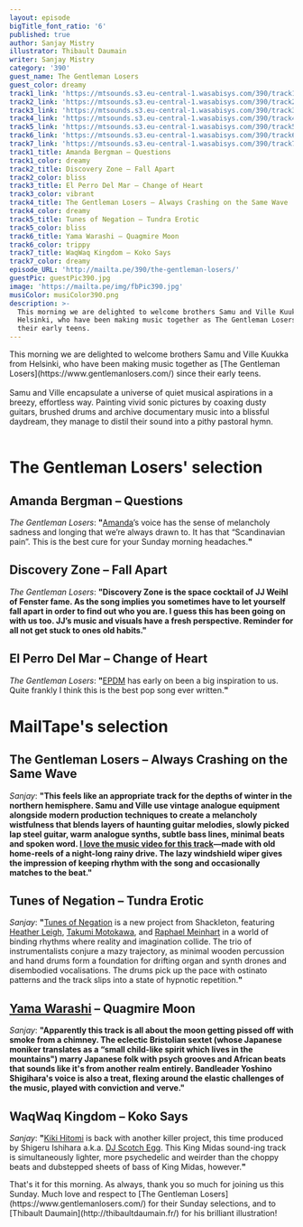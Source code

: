 ```yaml
---
layout: episode
bigTitle_font_ratio: '6'
published: true
author: Sanjay Mistry
illustrator: Thibault Daumain
writer: Sanjay Mistry
category: '390'
guest_name: The Gentleman Losers
guest_color: dreamy
track1_link: 'https://mtsounds.s3.eu-central-1.wasabisys.com/390/track1.mp3'
track2_link: 'https://mtsounds.s3.eu-central-1.wasabisys.com/390/track2.mp3'
track3_link: 'https://mtsounds.s3.eu-central-1.wasabisys.com/390/track3.mp3'
track4_link: 'https://mtsounds.s3.eu-central-1.wasabisys.com/390/track4.mp3'
track5_link: 'https://mtsounds.s3.eu-central-1.wasabisys.com/390/track5.mp3'
track6_link: 'https://mtsounds.s3.eu-central-1.wasabisys.com/390/track6.mp3'
track7_link: 'https://mtsounds.s3.eu-central-1.wasabisys.com/390/track7.mp3'
track1_title: Amanda Bergman – Questions
track1_color: dreamy
track2_title: Discovery Zone – Fall Apart
track2_color: bliss
track3_title: El Perro Del Mar – Change of Heart
track3_color: vibrant
track4_title: The Gentleman Losers – Always Crashing on the Same Wave
track4_color: dreamy
track5_title: Tunes of Negation – Tundra Erotic
track5_color: bliss
track6_title: Yama Warashi – Quagmire Moon
track6_color: trippy
track7_title: WaqWaq Kingdom – Koko Says
track7_color: dreamy
episode_URL: 'http://mailta.pe/390/the-gentleman-losers/'
guestPic: guestPic390.jpg
image: 'https://mailta.pe/img/fbPic390.jpg'
musiColor: musiColor390.png
description: >-
  This morning we are delighted to welcome brothers Samu and Ville Kuukka from
  Helsinki, who have been making music together as The Gentleman Losers since
  their early teens.
---
```

<p id="introduction">This morning we are delighted to welcome brothers Samu and Ville Kuukka from Helsinki, who have been making music together as [The Gentleman Losers](https://www.gentlemanlosers.com/) since their early teens.
<br><br>
Samu and Ville encapsulate a universe of quiet musical aspirations in a breezy, effortless way. Painting vivid sonic pictures by coaxing dusty guitars, brushed drums and archive documentary music into a blissful daydream, they manage to distil their sound into a pithy pastoral hymn.
<br><br></p>

# The Gentleman Losers' selection

## Amanda Bergman – Questions
_The Gentleman Losers_: **"**[Amanda](https://www.instagram.com/bergmanama/)’s voice has the sense of melancholy sadness and longing that we’re always drawn to. It has that “Scandinavian pain”. This is the best cure for your Sunday morning headaches.**"**

## Discovery Zone – Fall Apart
_The Gentleman Losers_: **"**Discovery Zone is the space cocktail of JJ Weihl of Fenster fame. As the song implies you sometimes have to let yourself fall apart in order to find out who you are. I guess this has been going on with us too. JJ’s music and visuals have a fresh perspective. Reminder for all not get stuck to ones old habits.**"**

## El Perro Del Mar – Change of Heart
_The Gentleman Losers_: **"**[EPDM](http://www.elperrodelmar.com/) has early on been a big inspiration to us. Quite frankly I think this is the best pop song ever written.**"**


# MailTape's selection

## The Gentleman Losers – Always Crashing on the Same Wave
_Sanjay_: **"**This feels like an appropriate track for the depths of winter in the northern hemisphere. Samu and Ville use vintage analogue equipment alongside modern production techniques to create a melancholy wistfulness that blends layers of haunting guitar melodies, slowly picked lap steel guitar, warm analogue synths, subtle bass lines, minimal beats and spoken word. [I love the music video for this track](https://vimeo.com/307584617)—made with old home-reels of a night-long rainy drive. The lazy windshield wiper gives the impression of keeping rhythm with the song and occasionally matches to the beat.**"**

## Tunes of Negation – Tundra Erotic
_Sanjay_: **"**[Tunes of Negation](https://samshackleton.bandcamp.com/album/tunes-of-negation-reach-the-endless-sea) is a new project from Shackleton, featuring [Heather Leigh](https://www.wishimage.com/), [Takumi Motokawa](http://takumimotokawa.com/), and [Raphael Meinhart](http://www.raphaelmeinhart.com/) in a world of binding rhythms where reality and imagination collide. The trio of instrumentalists conjure a mazy trajectory, as minimal wooden percussion and hand drums form a foundation for drifting organ and synth drones and disembodied vocalisations. The drums pick up the pace with ostinato patterns and the track slips into a state of hypnotic repetition.**"**

## [Yama Warashi](https://www.yamawarashi.com/) – Quagmire Moon
_Sanjay_: **"**Apparently this track is all about the moon getting pissed off with smoke from a chimney. The eclectic Bristolian sextet (whose Japanese moniker translates as a “small child-like spirit which lives in the mountains") marry Japanese folk with psych grooves and African beats that sounds like it's from another realm entirely. Bandleader Yoshino Shigihara's voice is also a treat, flexing around the elastic challenges of the music, played with conviction and verve.**"**

## WaqWaq Kingdom – Koko Says
_Sanjay_: **"**[Kiki Hitomi](http://kikihitomi.com/) is back with another killer project, this time produced by Shigeru Ishihara a.k.a. [DJ Scotch Egg](https://www.djscotchegg.org/). This King Midas sound-ing track is simultaneously lighter, more psychedelic and weirder than the choppy beats and dubstepped sheets of bass of King Midas, however.**"**


<p id="outroduction"> That's it for this morning. As always, thank you so much for joining us this Sunday. Much love and respect to [The Gentleman Losers](https://www.gentlemanlosers.com/) for their Sunday selections, and to [Thibault Daumain](http://thibaultdaumain.fr/) for his brilliant illustration!</p>
